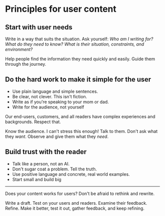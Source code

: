Principles for user content
===========================

Start with user needs
---------------------

Write in a way that suits the situation. Ask yourself: *Who am I writing
for? What do they need to know? What is their situation, constraints,
and environment?*

Help people find the information they need quickly and easily. Guide
them through the journey.

Do the hard work to make it simple for the user
----------------------------------

* Use plain language and simple sentences.
* Be clear, not clever. This isn't fiction.
* Write as if you're speaking to your mom or dad.
* Write for the audience, not yourself

Our end-users, customers, and all readers have complex experiences and
backgrounds. Respect that.

Know the audience. I can't stress this enough! Talk to them. Don't ask
what they *want*. Observe and give them what they *need*.

Build trust with the reader
---------------------------

* Talk like a person, not an AI.
* Don't sugar coat a problem. Tell the truth.
* Use positive language and concrete, real world examples.
* Start small and build big
-------------------------

Does your content works for users? Don't be afraid to rethink and
rewrite.

Write a draft. Test on your users and readers. Examine their feedback.
Refine. Make it better, test it out, gather feedback, and keep refining.

